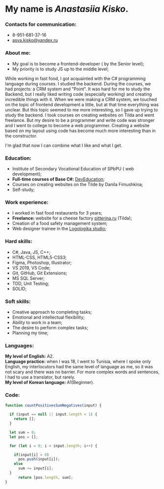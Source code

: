 # My name is __*Anastasiia Kisko*__.

### __Contacts for communication:__

+ 8-951-681-37-16
+ asya.kisko@yandex.ru

### __About me:__

+ My goal is to become a frontend-developer ( by the Senior level);
+ My priority is to study JS up to the middle level;

While working in fast food, I got acquainted with the C# programming language during courses. I studied the backend. During the courses, we had projects: a CRM system and "Point". It was hard for me to study the Backend, but I really liked writing code (especially working) and creating incredible things with it. When we were making a CRM system, we touched on the topic of frontend development a little, but at that time everything was unclear. But this topic seemed to me more interesting, so I gave up trying to study the backend. I took courses on creating websites on Tilda and went freelance. But my desire to be a programmer and write code was stronger and I went to college to become a web programmer. Creating a website based on my layout using code has become much more interesting than in the constructor.

I'm glad that now I can combine what I like and what I get.

### __Education:__

+ Institute of Secondary Vocational Education of SPbPU ( web development);
+ **Full-time courses of Base C#:** [DevEducation](https://deveducation.com); 
+ Courses on creating websites on the Tilde by Danila Fimushkina;
+ Self-study;

### __Work experience:__

+ I worked in fast food restaurants for 3 years;
+ **Freelance:**  website for a cheese factory [pitterina.ru](http://pitterina.ru/) (Tilda);
+ Creation of a food safety management system;
+ Web designer trainee in the [Logologika studio](https://www.logologika.ru/);

### __Hard skills:__

+ C#, Java, JS, C++;
+ HTML-CSS, HTML5-CSS3;
+ Figma, Photoshop, Illustrator;
+ VS 2019, VS Code;
+ Git, GitHub, Git Extensions;
+ MS SQL Server;
+ TDD, Unit Testing;
+ SOLID;

### __Soft skills:__

+ Creative approach to completing tasks;
+ Emotional and intellectual flexibility;
+ Ability to work in a team;
+ The desire to perform complex tasks;
+ Planning my time;

### __Languages:__

**My level of English:** A2.  
**Language practice:** when I was 18, I went to Tunisia, where I spoke only English, my interlocutors had the same level of language as me, so it was not scary and there was no barrier. For more complex words and sentences, I had to use a translator, but rarely.  
**My level of Korean language:** A1(Beginner).  

### __Code:__
~~~JavaScript
function countPositivesSumNegatives(input) {
  
  if (input == null || input.length < 1) {
    return [];
  }

  let sum = 0;
  let pos = [];

  for (let i = 0; i < input.length; i++) {

    if(input[i] > 0) 
      pos.push(input[i]);
    else 
      sum += input[i];
  }
      return [pos.length, sum];
}
~~~
